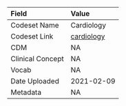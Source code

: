|Field            |Value      |
|:----------------|:----------|
|Codeset Name     |Cardiology |
|Codeset Link     |[cardiology](https://github.com/PEDSnet/Variable-Dictionary/blob/main/visit/cardiology.csv)|
|CDM              |NA         |
|Clinical Concept |NA         |
|Vocab            |NA         |
|Date Uploaded    |2021-02-09 |
|Metadata         |NA         |
